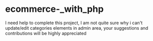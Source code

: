# ecommerce-_with_php
I need help to complete this project, I am not quite sure why i can't update/edit categories elements in admin area, your suggestions and contributions will be highly appreciated 
